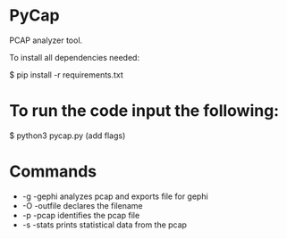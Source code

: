 # PyCap

PCAP analyzer tool.

To install all dependencies needed:

$ pip install -r requirements.txt

# To run the code input the following:

$ python3 pycap.py (add flags)

# Commands 
* -g  -gephi      analyzes pcap and exports file for gephi
* -O  -outfile    declares the filename
* -p  -pcap       identifies the pcap file
* -s  -stats      prints statistical data from the pcap